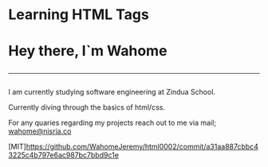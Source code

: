# Learning HTML Tags
#   Hey there, I`m Wahome<hr>
I am currently studying software engineering at Zindua School.

Currently diving through the basics of html/css.

For any quaries regarding my projects reach out to me via mail; wahome@nisria.co

[MIT]https://github.com/WahomeJeremy/html0002/commit/a31aa887cbbc43225c4b797e6ac987bc7bbd9c1e
